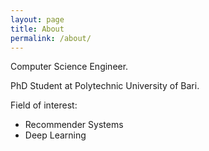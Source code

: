 ```yaml
---
layout: page
title: About
permalink: /about/
---
```


Computer Science Engineer.

PhD Student at Polytechnic University of Bari.

Field of interest:
* Recommender Systems
* Deep Learning
